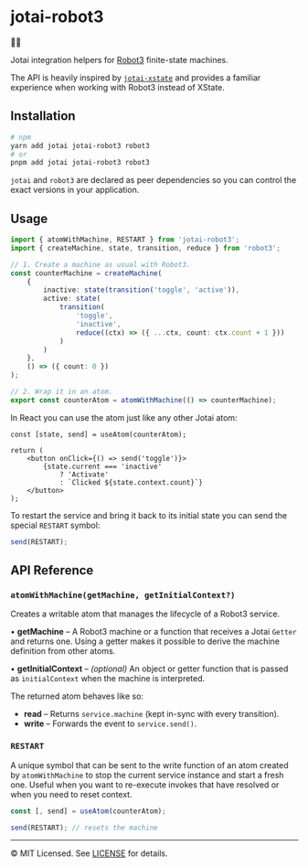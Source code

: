 # jotai-robot3

👻🤖

Jotai integration helpers for [Robot3](https://thisrobot.life/) finite-state machines.

The API is heavily inspired by [`jotai-xstate`](https://github.com/jotaijs/jotai-xstate) and provides a familiar experience when working with Robot3 instead of XState.

## Installation

```bash
# npm
yarn add jotai jotai-robot3 robot3
# or
pnpm add jotai jotai-robot3 robot3
```

`jotai` and `robot3` are declared as peer dependencies so you can control the exact versions in your application.

## Usage

```ts
import { atomWithMachine, RESTART } from 'jotai-robot3';
import { createMachine, state, transition, reduce } from 'robot3';

// 1. Create a machine as usual with Robot3.
const counterMachine = createMachine(
	{
		inactive: state(transition('toggle', 'active')),
		active: state(
			transition(
				'toggle',
				'inactive',
				reduce((ctx) => ({ ...ctx, count: ctx.count + 1 }))
			)
		)
	},
	() => ({ count: 0 })
);

// 2. Wrap it in an atom.
export const counterAtom = atomWithMachine(() => counterMachine);
```

In React you can use the atom just like any other Jotai atom:

```tsx
const [state, send] = useAtom(counterAtom);

return (
	<button onClick={() => send('toggle')}>
		{state.current === 'inactive'
			? 'Activate'
			: `Clicked ${state.context.count}`}
	</button>
);
```

To restart the service and bring it back to its initial state you can send the special `RESTART` symbol:

```ts
send(RESTART);
```

## API Reference

### `atomWithMachine(getMachine, getInitialContext?)`

Creates a writable atom that manages the lifecycle of a Robot3 service.

• **getMachine** – A Robot3 machine or a function that receives a Jotai `Getter` and returns one. Using a getter makes it possible to derive the machine definition from other atoms.

• **getInitialContext** – _(optional)_ An object or getter function that is passed as `initialContext` when the machine is interpreted.

The returned atom behaves like so:

- **read** – Returns `service.machine` (kept in-sync with every transition).
- **write** – Forwards the event to `service.send()`.

### `RESTART`

A unique symbol that can be sent to the write function of an atom created by `atomWithMachine` to stop the current service instance and start a fresh one. Useful when you want to re-execute invokes that have resolved or when you need to reset context.

```ts
const [, send] = useAtom(counterAtom);

send(RESTART); // resets the machine
```

---

© MIT Licensed. See [LICENSE](LICENSE) for details.
